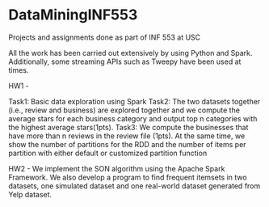 # DataMiningINF553
Projects and assignments done as part of INF 553 at USC

All the work has been carried out extensively by using Python and Spark.
Additionally, some streaming APIs such as Tweepy have been used at times.


HW1 - 

Task1: Basic data exploration using Spark
Task2: The two datasets together (i.e., review and business) are explored together and we
compute the average stars for each business category and output top n categories with the highest
average stars(1pts).
Task3: We compute the businesses that have more than n reviews in the review file (1pts). At the same time, we show the number of partitions
for the RDD and the number of items per partition with either default or customized partition function


HW2 -
We implement the SON algorithm using the Apache Spark Framework.
We also develop a program to find frequent itemsets in two datasets, one simulated dataset
and one real-world dataset generated from Yelp dataset.
